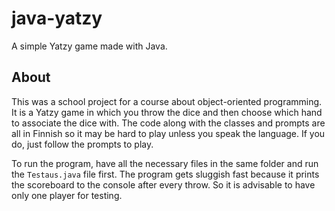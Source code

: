 # java-yatzy
A simple Yatzy game made with Java.

About
-
This was a school project for a course about object-oriented programming. It is a Yatzy game in which you throw the dice and then choose which hand to associate the dice with. The code along with the classes and prompts are all in Finnish so it may be hard to play unless you speak the language. If you do, just follow the prompts to play.

To run the program, have all the necessary files in the same folder and run the <code>Testaus.java</code> file first. The program gets sluggish fast because it prints the scoreboard to the console after every throw. So it is advisable to have only one player for testing.
